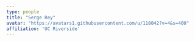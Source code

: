 ```yaml
---
type: people
title: "Serge Rey"
avatar: "https://avatars1.githubusercontent.com/u/118042?v=4&s=400"
affiliation: 'UC Riverside'
---
```


